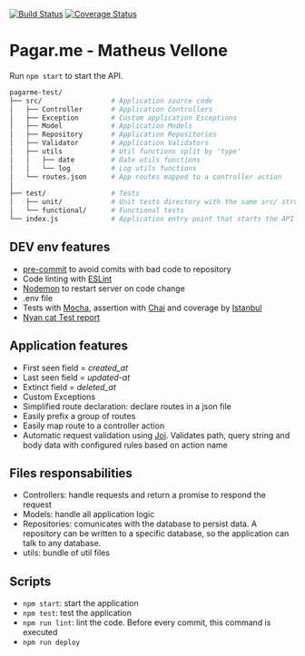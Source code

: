 [![Build Status](https://travis-ci.org/MatheusVellone/pagarme-test.svg?branch=master)](https://travis-ci.org/MatheusVellone/pagarme-test)
[![Coverage Status](https://coveralls.io/repos/github/MatheusVellone/pagarme-test/badge.svg?branch=master)](https://coveralls.io/github/MatheusVellone/pagarme-test?branch=master)

# Pagar.me - Matheus Vellone

Run `npm start` to start the API.

```bash
pagarme-test/
├── src/                 # Application source code
│   ├── Controller       # Application Controllers
│   ├── Exception        # Custom application Esceptions
│   ├── Model            # Application Models
│   ├── Repository       # Application Repositories
│   ├── Validator        # Application Validators
│   ├── utils            # Util functions split by 'type'
│   │   ├── date         # Date utils functions
│   │   └── log          # Log utils functions
│   └── routes.json      # App routes mapped to a controller action
│
├── test/                # Tests
│   ├── unit/            # Unit tests directory with the same src/ structure
│   └── functional/      # Functional tests
└── index.js             # Application entry point that starts the API server
```

## DEV env features
- [pre-commit](https://github.com/observing/pre-commit) to avoid comits with bad code to repository
- Code linting with [ESLint](http://eslint.org/)
- [Nodemon](https://nodemon.io/) to restart server on code change
- .env file
- Tests with [Mocha](https://mochajs.org/), assertion with [Chai](http://chaijs.com/api/bdd/) and coverage by [Istanbul](https://gotwarlost.github.io/istanbul/)
- [Nyan cat Test report](https://mochajs.org/#nyan)

## Application features
- First seen field = _created_at_
- Last seen field = _updated-at_
- Extinct field = _deleted_at_
- Custom Exceptions
- Simplified route declaration: declare routes in a json file
- Easily prefix a group of routes
- Easily map route to a controller action
- Automatic request validation using [Joi](https://github.com/hapijs/joi). Validates path, query string and body data with configured rules based on action name

## Files responsabilities
- Controllers: handle requests and return a promise to respond the request
- Models: handle all application logic
- Repositories: comunicates with the database to persist data. A repository can be written to a specific database, so the application can talk to any database.
- utils: bundle of util files

## Scripts
- `npm start`: start the application
- `npm test`: test the application
- `npm run lint`: lint the code. Before every commit, this command is executed
- `npm run deploy`

